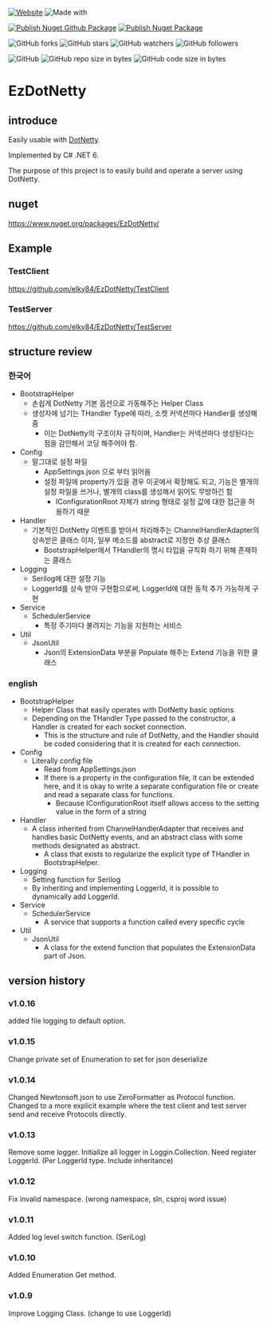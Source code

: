 [![Website](https://img.shields.io/website-up-down-green-red/http/shields.io.svg?label=elky-essay)](https://elky84.github.io)
![Made with](https://img.shields.io/badge/made%20with-.NET6-blue.svg)

[![Publish Nuget Github Package](https://github.com/elky84/EzDotNetty/actions/workflows/publish_github.yml/badge.svg)](https://github.com/elky84/EzDotNetty/actions/workflows/publish_github.yml)
[![Publish Nuget Package](https://github.com/elky84/EzDotNetty/actions/workflows/publish_nuget.yml/badge.svg)](https://github.com/elky84/EzDotNetty/actions/workflows/publish_nuget.yml)

![GitHub forks](https://img.shields.io/github/forks/elky84/EzDotNetty.svg?style=social&label=Fork)
![GitHub stars](https://img.shields.io/github/stars/elky84/EzDotNetty.svg?style=social&label=Stars)
![GitHub watchers](https://img.shields.io/github/watchers/elky84/EzDotNetty.svg?style=social&label=Watch)
![GitHub followers](https://img.shields.io/github/followers/elky84.svg?style=social&label=Follow)

![GitHub](https://img.shields.io/github/license/mashape/apistatus.svg)
![GitHub repo size in bytes](https://img.shields.io/github/repo-size/elky84/EzDotNetty.svg)
![GitHub code size in bytes](https://img.shields.io/github/languages/code-size/elky84/EzDotNetty.svg)


# EzDotNetty

## introduce

Easily usable with [DotNetty](https://github.com/Azure/DotNetty).

Implemented by C# .NET 6.

The purpose of this project is to easily build and operate a server using DotNetty.

## nuget

<https://www.nuget.org/packages/EzDotNetty/>

## Example

### TestClient

<https://github.com/elky84/EzDotNetty/TestClient>

### TestServer

<https://github.com/elky84/EzDotNetty/TestServer>

## structure review

### 한국어
- BootstrapHelper
    - 손쉽게 DotNetty 기본 옵션으로 가동해주는 Helper Class
    - 생성자에 넘기는 THandler Type에 따라, 소켓 커넥션마다 Handler를 생성해줌
        - 이는 DotNetty의 구조이자 규칙이며, Handler는 커넥션마다 생성된다는 점을 감안해서 코딩 해주어야 함.
- Config
    - 말그대로 설정 파일
        - AppSettings.json 으로 부터 읽어옴
        - 설정 파일에 property가 있을 경우 이곳에서 확장해도 되고, 기능은 별개의 설정 파일을 쓰거나, 별개의 class를 생성해서 읽어도 무방하긴 함
            - IConfigurationRoot 자체가 string 형태로 설정 값에 대한 접근을 허용하기 때문
- Handler
    - 기본적인 DotNetty 이벤트를 받아서 처리해주는 ChannelHandlerAdapter의 상속받은 클래스 이자, 일부 메소드를 abstract로 지정한 추상 클래스
        - BootstrapHelper에서 THandler의 명시 타입을 규칙화 하기 위해 존재하는 클래스
- Logging
    - Serilog에 대한 설정 기능
    - LoggerId를 상속 받아 구현함으로써, LoggerId에 대한 동적 추가 가능하게 구현
- Service
    - SchedulerService
        - 특정 주기마다 불려지는 기능을 지원하는 서비스
- Util
    - JsonUtil
        - Json의 ExtensionData 부분을 Populate 해주는 Extend 기능을 위한 클래스

### english
- BootstrapHelper
    - Helper Class that easily operates with DotNetty basic options
    - Depending on the THandler Type passed to the constructor, a Handler is created for each socket connection.
        - This is the structure and rule of DotNetty, and the Handler should be coded considering that it is created for each connection.
- Config
    - Literally config file
        - Read from AppSettings.json
        - If there is a property in the configuration file, it can be extended here, and it is okay to write a separate configuration file or create and read a separate class for functions.
            - Because IConfigurationRoot itself allows access to the setting value in the form of a string
- Handler
    - A class inherited from ChannelHandlerAdapter that receives and handles basic DotNetty events, and an abstract class with some methods designated as abstract.
        - A class that exists to regularize the explicit type of THandler in BootstrapHelper.
- Logging
    - Setting function for Serilog
    - By inheriting and implementing LoggerId, it is possible to dynamically add LoggerId.
- Service
    - SchedulerService
        - A service that supports a function called every specific cycle
- Util
    - JsonUtil
        - A class for the extend function that populates the ExtensionData part of Json.

## version history

### v1.0.16

added file logging to default option.

### v1.0.15

Change private set of Enumeration to set for json deserialize

### v1.0.14

Changed Newtonsoft.json to use ZeroFormatter as Protocol function.
Changed to a more explicit example where the test client and test server send and receive Protocols directly.

### v1.0.13

Remove some logger.
Initialize all logger in Loggin.Collection.
Need register LoggerId. (Per LoggerId type. Include inheritance)

### v1.0.12

Fix invalid namespace. (wrong namespace, sln, csproj word issue)

### v1.0.11

Added log level switch function. (SeriLog)

### v1.0.10

Added Enumeration Get method.

### v1.0.9

Improve Logging Class. (change to use LoggerId)
